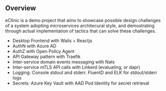 ## Overview

eClinic is a demo project that aims to showcase possible design challenges of a system adopting microservices architecural style,
and demostrating through actual implementation of tactics that can solve these challenges.

* Desktop Frontend with Wails + Reactjs
* AuthN with Azure AD 
* AuthZ with Open Policy Agent
* API Gateway pattern with Traefik
* Inter-service domain events messaging with Nats
* Inter-service mTLS API calls with Linkerd (evaluating, or dapr)
* Logging: Console stdout and stderr. FluentD and ELK for stdout/stderr logs
* Secrets: Azure Key Vault with AAD Pod Identity for secret retrieval
 
